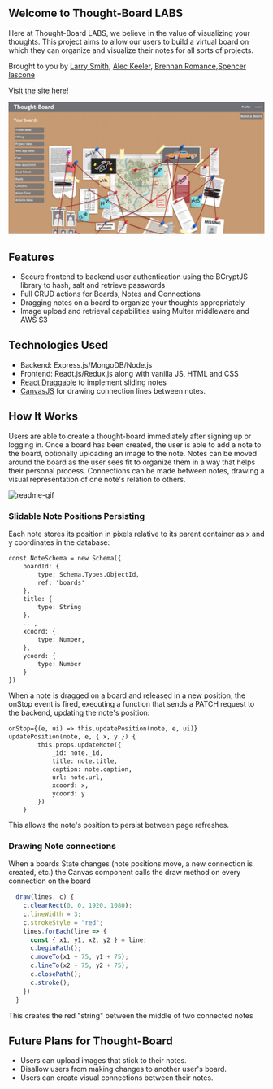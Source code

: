 ## Welcome to Thought-Board LABS

Here at Thought-Board LABS, we believe in the value of visualizing your thoughts.  This project aims to allow our users to build a virtual board on which they can organize and visualize their notes for all sorts of projects.

Brought to you by [Larry Smith](https://github.com/larrypsmith), [Alec Keeler](https://github.com/Alec-Keeler), [Brennan Romance](https://github.com/romance939913),[Spencer Iascone](https://github.com/siascone)

[Visit the site here!](https://thought-board-labs.herokuapp.com/#/)

![readme-img](./readme-img.png)

## Features
* Secure frontend to backend user authentication using the BCryptJS library to hash, salt and retrieve passwords
* Full CRUD actions for Boards, Notes and Connections
* Dragging notes on a board to organize your thoughts appropriately
* Image upload and retrieval capabilities using Multer middleware and AWS S3

## Technologies Used
* Backend: Express.js/MongoDB/Node.js
* Frontend: Readt.js/Redux.js along with vanilla JS, HTML and CSS
* [React Draggable](https://www.npmjs.com/package/react-draggable) to implement sliding notes
* [CanvasJS](https://www.npmjs.com/package/canvas) for drawing connection lines between notes.

## How It Works

Users are able to create a thought-board immediately after signing up or logging in.  Once a board has been created, the user is able to add a note to the board, optionally uploading an image to the note.  Notes can be moved around the board as the user sees fit to organize them in a way that helps their personal process.  Connections can be made between notes, drawing a visual representation of one note's relation to others.

![readme-gif](thoughtboarddeck.gif)

### Slidable Note Positions Persisting

Each note stores its position in pixels relative to its parent container as x and y coordinates in the database:

```
const NoteSchema = new Schema({
    boardId: {
        type: Schema.Types.ObjectId,
        ref: 'boards'
    },
    title: {
        type: String
    },
    ...,
    xcoord: {
        type: Number,
    },
    ycoord: {
        type: Number
    }   
})
```

When a note is dragged on a board and released in a new position, the onStop event is fired, executing a function that sends a PATCH request to the backend, updating the note's position:
```
onStop={(e, ui) => this.updatePosition(note, e, ui)}
updatePosition(note, e, { x, y }) {
        this.props.updateNote({
            _id: note._id,
            title: note.title,
            caption: note.caption,
            url: note.url,
            xcoord: x,
            ycoord: y
        })
    }
```
This allows the note's position to persist between page refreshes.

### Drawing Note connections

When a boards State changes (note positions move, a new connection is created, etc.) the Canvas component calls the draw method on every connection on the board

```js
  draw(lines, c) {
    c.clearRect(0, 0, 1920, 1080);
    c.lineWidth = 3;
    c.strokeStyle = "red";
    lines.forEach(line => {
      const { x1, y1, x2, y2 } = line;
      c.beginPath();
      c.moveTo(x1 + 75, y1 + 75);
      c.lineTo(x2 + 75, y2 + 75);
      c.closePath();
      c.stroke();
    })
  }
```

This creates the red "string" between the middle of two connected notes

## Future Plans for Thought-Board

* Users can upload images that stick to their notes.
* Disallow users from making changes to another user's board.
* Users can create visual connections between their notes.
